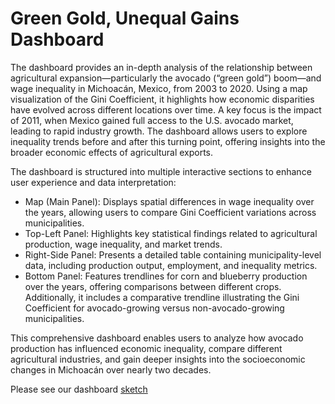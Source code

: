 # Green Gold, Unequal Gains Dashboard

The dashboard provides an in-depth analysis of the relationship between agricultural expansion—particularly the avocado (“green gold”) boom—and wage inequality in Michoacán, Mexico, from 2003 to 2020. Using a map visualization of the Gini Coefficient, it highlights how economic disparities have evolved across different locations over time. A key focus is the impact of 2011, when Mexico gained full access to the U.S. avocado market, leading to rapid industry growth. The dashboard allows users to explore inequality trends before and after this turning point, offering insights into the broader economic effects of agricultural exports.

The dashboard is structured into multiple interactive sections to enhance user experience and data interpretation:

- Map (Main Panel): Displays spatial differences in wage inequality over the years, allowing users to compare Gini Coefficient variations across municipalities.
- Top-Left Panel: Highlights key statistical findings related to agricultural production, wage inequality, and market trends.
- Right-Side Panel: Presents a detailed table containing municipality-level data, including production output, employment, and inequality metrics.
- Bottom Panel: Features trendlines for corn and blueberry production over the years, offering comparisons between different crops. Additionally, it includes a comparative trendline illustrating the Gini Coefficient for avocado-growing versus non-avocado-growing municipalities.

This comprehensive dashboard enables users to analyze how avocado production has influenced economic inequality, compare different agricultural industries, and gain deeper insights into the socioeconomic changes in Michoacán over nearly two decades.

Please see our dashboard [sketch](./sketch.png)